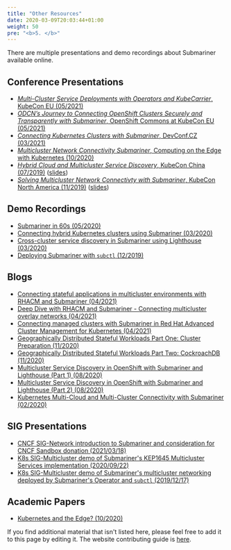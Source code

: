 ```yaml
---
title: "Other Resources"
date: 2020-03-09T20:03:44+01:00
weight: 50
pre: "<b>5. </b>"
---
```


There are multiple presentations and demo recordings about Submariner available online.

## Conference Presentations

<!-- markdownlint-disable line-length -->
* [*Multi-Cluster Service Deployments with Operators and KubeCarrier*, KubeCon EU (05/2021)](https://youtu.be/mWQetXFVrao)
* [*ODCN’s Journey to Connecting OpenShift Clusters Securely and Transparently with Submariner*, OpenShift Commons at KubeCon EU (05/2021)
](https://youtu.be/BnbMpCbqyBk)
* [*Connecting Kubernetes Clusters with Submariner*, DevConf.CZ (03/2021)](https://www.youtube.com/watch?v=-HE9iq34Zj8)
* [*Multicluster Network Connectivity Submariner*, Computing on the Edge with Kubernetes (10/2020)](https://www.youtube.com/watch?v=x7PbyTVEXFg)
* [*Hybrid Cloud and Multicluster Service Discovery*, KubeCon China (07/2019)](https://www.youtube.com/watch?v=uU4PSBLrpi8&list=PLj6h78yzYM2Njj5PvNc4Mtcril2YyR95d) ([slides](https://static.sched.com/hosted_files/kccncosschn19eng/6b/Hybrid%20Cloud%20and%20Multi-Cluster%20Service%20Connectivity.pdf))
* [*Solving Multicluster Network Connectivty with Submariner*, KubeCon North America (11/2019)](https://www.youtube.com/watch?v=jMvuchSMCKU&list=PLj6h78yzYM2NDs-iu8WU5fMxINxHXlien) ([slides](https://static.sched.com/hosted_files/kccncna19/7d/Submariner%20Kubecon%20NA%202019%20%281%29.pdf))
<!-- markdownlint-enable line-length -->

## Demo Recordings

* [Submariner in 60s (05/2020)](https://www.youtube.com/watch?v=pQgUWiGtKqM)
* [Connecting hybrid Kubernetes clusters using Submariner (03/2020)](https://www.youtube.com/watch?v=fMhZRNn0fxQ)
* [Cross-cluster service discovery in Submariner using Lighthouse (03/2020)](https://www.youtube.com/watch?v=tXsemQPNhyQ)
* [Deploying Submariner with `subctl` (12/2019)](https://www.youtube.com/watch?v=cInmBXuZsU8)

## Blogs

* [Connecting stateful applications in multicluster environments with RHACM and Submariner (04/2021)](https://rcarrata.com/openshift/rhacm-submariner-2/)
* [Deep Dive with RHACM and Submariner - Connecting multicluster overlay networks (04/2021)](https://rcarrata.com/openshift/rhacm-submariner/)
* [Connecting managed clusters with Submariner in Red Hat Advanced Cluster Management for Kubernetes (04/2021)](https://www.openshift.com/blog/connecting-managed-clusters-with-submariner-in-red-hat-advanced-cluster-management-for-kubernetes)
* [Geographically Distributed Stateful Workloads Part One: Cluster Preparation (11/2020)](https://www.openshift.com/blog/geographically-distributed-stateful-workloads-part-one-cluster-preparation)
* [Geographically Distributed Stateful Workloads Part Two: CockroachDB (11/2020)](https://www.openshift.com/blog/geographically-distributed-stateful-workloads-part-two-cockroachdb)
* [Multicluster Service Discovery in OpenShift with Submariner and Lighthouse (Part 1) (08/2020)](https://www.openshift.com/blog/multicluster-service-discovery-in-openshift)
* [Multicluster Service Discovery in OpenShift with Submariner and Lighthouse (Part 2) (08/2020)](https://www.openshift.com/blog/multicluster-service-discovery-in-openshift-part-2)
* [Kubernetes Multi-Cloud and Multi-Cluster Connectivity with Submariner (02/2020)](https://www.linkedin.com/pulse/kubernetes-multi-cloud-multi-cluster-connectivity-gokul-chandra/?trk=related_artice_Kubernetes%20Multi-Cloud%20and%20Multi-Cluster%20Connectivity%20with%20Submariner_article-card_title)

## SIG Presentations

* [CNCF SIG-Network introduction to Submariner and consideration for CNCF Sandbox donation (2021/03/18)](https://youtu.be/R5F8l9ursBk?t=878)
* [K8s SIG-Multicluster demo of Submariner's KEP1645 Multicluster Services implementation (2020/09/22)](https://youtu.be/bx4z9sMX8FM?t=1350)
* [K8s SIG-Multicluster demo of Submariner's multicluster networking deployed by Submariner's Operator and `subctl` (2019/12/17)](https://youtu.be/4C4kc9AOz4M?t=273)

## Academic Papers

* [Kubernetes and the Edge? (10/2020)](https://hal.inria.fr/hal-02972686/document)

If you find additional material that isn't listed here, please feel free to add it to this page by editing it.
The website contributing guide is [here](../development/website).
